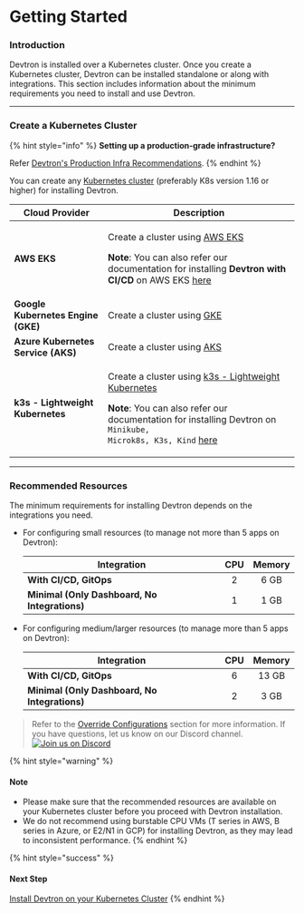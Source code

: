 # Getting Started

### Introduction

Devtron is installed over a Kubernetes cluster. Once you create a Kubernetes cluster, Devtron can be installed standalone or along with integrations. This section includes information about the minimum requirements you need to install and use Devtron.

***

### Create a Kubernetes Cluster

{% hint style="info" %}
**Setting up a production-grade infrastructure?**

Refer [Devtron's Production Infra Recommendations](../install/prod-infra.md).
{% endhint %}

You can create any [Kubernetes cluster](https://kubernetes.io/docs/tutorials/kubernetes-basics/create-cluster/) (preferably K8s version 1.16 or higher) for installing Devtron.

| Cloud Provider                     | Description                                                                                                                                                                                                                                                                                                                                                                                                                 |
| ---------------------------------- | --------------------------------------------------------------------------------------------------------------------------------------------------------------------------------------------------------------------------------------------------------------------------------------------------------------------------------------------------------------------------------------------------------------------------- |
| **AWS EKS**                        | <p>Create a cluster using <a href="https://docs.aws.amazon.com/eks/latest/userguide/getting-started-console.html">AWS EKS</a></p><p><strong>Note</strong>: You can also refer our documentation for installing <strong>Devtron with CI/CD</strong> on AWS EKS <a href="https://github.com/devtron-labs/devtron/blob/b33a37bb608d07966c8f8b89e4f59287db873c6c/docs/setup/install/install-devtron-on-aws-eks.md">here</a></p> |
| **Google Kubernetes Engine (GKE)** | Create a cluster using [GKE](https://cloud.google.com/kubernetes-engine/)                                                                                                                                                                                                                                                                                                                                                   |
| **Azure Kubernetes Service (AKS)** | Create a cluster using [AKS](https://learn.microsoft.com/en-us/azure/aks/)                                                                                                                                                                                                                                                                                                                                                  |
| **k3s - Lightweight Kubernetes**   | <p>Create a cluster using <a href="https://devtron.ai/blog/deploy-your-applications-over-k3s-lightweight-kubernetes-in-no-time/">k3s - Lightweight Kubernetes</a></p><p><strong>Note</strong>: You can also refer our documentation for installing Devtron on <code>Minikube, Microk8s, K3s, Kind</code> <a href="../install/devtron-oss.md">here</a></p>                                                                   |

***

### Recommended Resources

The minimum requirements for installing Devtron depends on the integrations you need.

*   For configuring small resources (to manage not more than 5 apps on Devtron):

    | Integration                                   | CPU | Memory |
    | --------------------------------------------- | :-: | :----: |
    | **With CI/CD, GitOps**                        |  2  |  6 GB  |
    | **Minimal (Only Dashboard, No Integrations)** |  1  |  1 GB  |
*   For configuring medium/larger resources (to manage more than 5 apps on Devtron):

    | Integration                                   | CPU | Memory |
    | --------------------------------------------- | :-: | :----: |
    | **With CI/CD, GitOps**                        |  6  |  13 GB |
    | **Minimal (Only Dashboard, No Integrations)** |  2  |  3 GB  |

> Refer to the [Override Configurations](../install/override-default-devtron-installation-configs.md) section for more information. If you have questions, let us know on our Discord channel. [![Join us on Discord](https://img.shields.io/badge/Join%20us%20on-Discord-e01563.svg)](https://discord.gg/jsRG5qx2gp)

{% hint style="warning" %}
#### Note

* Please make sure that the recommended resources are available on your Kubernetes cluster before you proceed with Devtron installation.
* We do not recommend using burstable CPU VMs (T series in AWS, B series in Azure, or E2/N1 in GCP) for installing Devtron, as they may lead to inconsistent performance.
{% endhint %}

{% hint style="success" %}
#### Next Step

[Install Devtron on your Kubernetes Cluster](../install/)
{% endhint %}
